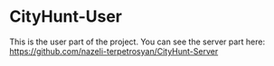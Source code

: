 # CityHunt-User
This is the user part of the project. You can see the server part here: https://github.com/nazeli-terpetrosyan/CityHunt-Server
